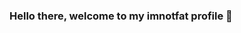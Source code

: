 ### Hello there, welcome to my imnotfat profile 👋

<!--
**quocdat32461997/quocdat32461997** is a ✨ _special_ ✨ repository because its `README.md` (this file) appears on your GitHub profile.

Here are some ideas to get you started:

- ✨ I am imnotfat who is trying to lose weight and growing Surfboard, a social media startup.
- 🔭 I’m currently working on Big Data and Deep-Learning-based Recommendation Systems.
- 🌱 I’m currently learning Spark and Deep Learning in Recommendation Systems.
- 👯 I’m looking to collaborate on anything that we are both interested in.
- 🤔 I’m looking for help with AI/ML and everything I can
- 💬 Ask me about anything, except my weight :))
- 📫 How to reach me: @DatQuocNgo
- 😄 Pronouns: address me by either "Dat" or "Eric"
- ⚡ Fun fact: I am a Vietnamese; I do not like Pho but I like Banh Mi, Com Tam, and Cambodian noodle soup. 
- ✨In free time: I write blogs and articles about Deep Learning and reading research papers. I also an amateur artist.

Twitter: @DatQuocNgo
Medium: https://medium.com/@datngo_79115
Email: quocdat32461997@yahoo.com
-->
